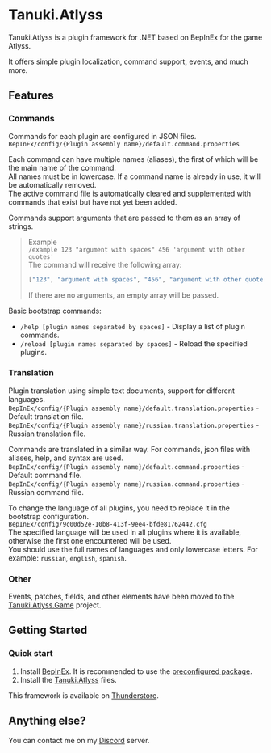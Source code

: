 # Tanuki.Atlyss
Tanuki.Atlyss is a plugin framework for .NET based on BepInEx for the game Atlyss.

It offers simple plugin localization, command support, events, and much more.
## Features
### Commands
Commands for each plugin are configured in JSON files.<br>
`BepInEx/config/{Plugin assembly name}/default.command.properties`

Each command can have multiple names (aliases), the first of which will be the main name of the command.<br>
All names must be in lowercase. If a command name is already in use, it will be automatically removed.<br>
The active command file is automatically cleared and supplemented with commands that exist but have not yet been added.

Commands support arguments that are passed to them as an array of strings.<br>
> Example<br>
> `/example 123 "argument with spaces" 456 'argument with other quotes'`<br>
> The command will receive the following array:
> ```c
> ["123", "argument with spaces", "456", "argument with other quotes"]
> ```
> If there are no arguments, an empty array will be passed.

Basic bootstrap commands:
- `/help [plugin names separated by spaces]` - Display a list of plugin commands.
- `/reload [plugin names separated by spaces]` - Reload the specified plugins.
### Translation
Plugin translation using simple text documents, support for different languages.<br>
`BepInEx/config/{Plugin assembly name}/default.translation.properties` - Default translation file.<br>
`BepInEx/config/{Plugin assembly name}/russian.translation.properties` - Russian translation file.<br>

Commands are translated in a similar way. For commands, json files with aliases, help, and syntax are used.<br>
`BepInEx/config/{Plugin assembly name}/default.command.properties` - Default command file.<br>
`BepInEx/config/{Plugin assembly name}/russian.command.properties` - Russian command file.

To change the language of all plugins, you need to replace it in the bootstrap configuration.<br>
`BepInEx/config/9c00d52e-10b8-413f-9ee4-bfde81762442.cfg`<br>
The specified language will be used in all plugins where it is available, otherwise the first one encountered will be used.<br>
You should use the full names of languages and only lowercase letters. For example: `russian`, `english`, `spanish`.
### Other
Events, patches, fields, and other elements have been moved to the [Tanuki.Atlyss.Game](../../tree/main/Tanuki.Atlyss.Game) project.<br>
## Getting Started
### Quick start
1. Install [BepInEx](https://docs.bepinex.dev/articles/user_guide/installation/index.html). It is recommended to use the [preconfigured package](https://thunderstore.io/c/atlyss/p/BepInEx/BepInExPack/).
2. Install the [Tanuki.Atlyss](../../releases) files.

This framework is available on [Thunderstore](https://thunderstore.io/c/atlyss/p/Tanuki/Tanuki_Atlyss/).
## Anything else?
You can contact me on my [Discord](https://discord.gg/b9mjYqHxTM) server.
